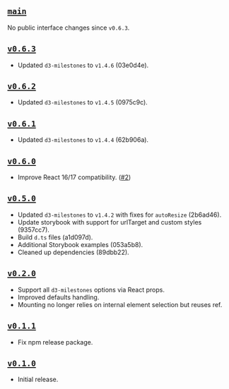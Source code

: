 ## [`main`](https://github.com/walterra/react-milestones-vis/tree/main)

No public interface changes since `v0.6.3`.

## [`v0.6.3`](https://github.com/walterra/react-milestones-vis/tree/v0.6.3)

- Updated `d3-milestones` to `v1.4.6` (03e0d4e).

## [`v0.6.2`](https://github.com/walterra/react-milestones-vis/tree/v0.6.2)

- Updated `d3-milestones` to `v1.4.5` (0975c9c).

## [`v0.6.1`](https://github.com/walterra/react-milestones-vis/tree/v0.6.1)

- Updated `d3-milestones` to `v1.4.4` (62b906a).

## [`v0.6.0`](https://github.com/walterra/react-milestones-vis/tree/v0.6.0)

- Improve React 16/17 compatibility. ([#2](https://github.com/walterra/react-milestones-vis/pull/2))

## [`v0.5.0`](https://github.com/walterra/react-milestones-vis/tree/v0.5.0)

- Updated `d3-milestones` to `v1.4.2` with fixes for `autoResize` (2b6ad46).
- Update storybook with support for urlTarget and custom styles (9357cc7).
- Build `d.ts` files (a1d097d).
- Additional Storybook examples (053a5b8).
- Cleaned up dependencies (89dbb22).

## [`v0.2.0`](https://github.com/walterra/react-milestones-vis/tree/v0.2.0)

- Support all `d3-milestones` options via React props.
- Improved defaults handling.
- Mounting no longer relies on internal element selection but reuses ref.

## [`v0.1.1`](https://github.com/walterra/react-milestones-vis/tree/v0.1.1)

- Fix npm release package.

## [`v0.1.0`](https://github.com/walterra/react-milestones-vis/tree/v0.1.0)

- Initial release.
